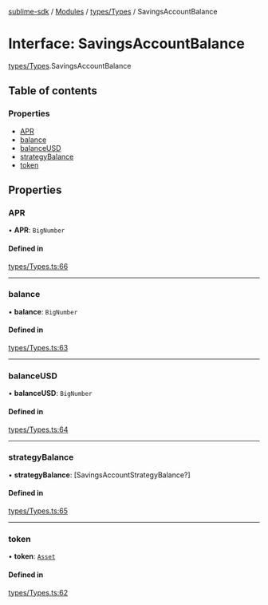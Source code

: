 [sublime-sdk](../README.md) / [Modules](../modules.md) / [types/Types](../modules/types_Types.md) / SavingsAccountBalance

# Interface: SavingsAccountBalance

[types/Types](../modules/types_Types.md).SavingsAccountBalance

## Table of contents

### Properties

- [APR](types_Types.SavingsAccountBalance.md#apr)
- [balance](types_Types.SavingsAccountBalance.md#balance)
- [balanceUSD](types_Types.SavingsAccountBalance.md#balanceusd)
- [strategyBalance](types_Types.SavingsAccountBalance.md#strategybalance)
- [token](types_Types.SavingsAccountBalance.md#token)

## Properties

### APR

• **APR**: `BigNumber`

#### Defined in

[types/Types.ts:66](https://github.com/akshay111meher/sublime-sdk/blob/c5da400/src/types/Types.ts#L66)

___

### balance

• **balance**: `BigNumber`

#### Defined in

[types/Types.ts:63](https://github.com/akshay111meher/sublime-sdk/blob/c5da400/src/types/Types.ts#L63)

___

### balanceUSD

• **balanceUSD**: `BigNumber`

#### Defined in

[types/Types.ts:64](https://github.com/akshay111meher/sublime-sdk/blob/c5da400/src/types/Types.ts#L64)

___

### strategyBalance

• **strategyBalance**: [SavingsAccountStrategyBalance?]

#### Defined in

[types/Types.ts:65](https://github.com/akshay111meher/sublime-sdk/blob/c5da400/src/types/Types.ts#L65)

___

### token

• **token**: [`Asset`](types_Types.Asset.md)

#### Defined in

[types/Types.ts:62](https://github.com/akshay111meher/sublime-sdk/blob/c5da400/src/types/Types.ts#L62)
